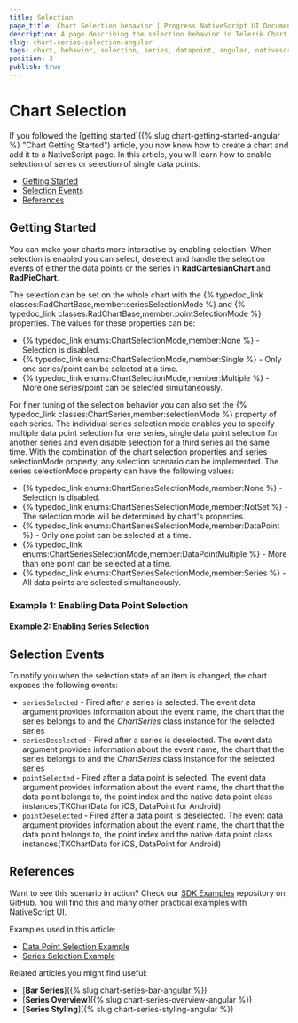 ```yaml
---
title: Selection
page_title: Chart Selection behavior | Progress NativeScript UI Documentation
description: A page describing the selection behavior in Telerik Chart for NativeScript
slug: chart-series-selection-angular
tags: chart, behavior, selection, series, datapoint, angular, nativescript, professional, ui
position: 3
publish: true
---
```


# Chart Selection

If you followed the [getting started]({% slug chart-getting-started-angular %} "Chart Getting Started") article, you now know how to create a chart and add it to a NativeScript page. In this article, you will learn how to enable selection of series or selection of single data points.

* [Getting Started](#getting-started)
* [Selection Events](#selection-events)
* [References](#references)

## Getting Started

You can make your charts more interactive by enabling selection.  When selection is enabled you can select, deselect and handle the selection events of either the data points or the series in **RadCartesianChart** and **RadPieChart**.

The selection can be set on the whole chart with the {% typedoc_link classes:RadChartBase,member:seriesSelectionMode %} and {% typedoc_link classes:RadChartBase,member:pointSelectionMode %} properties. The values for these properties can be:

* {% typedoc_link enums:ChartSelectionMode,member:None %} - Selection is disabled.
* {% typedoc_link enums:ChartSelectionMode,member:Single %} - Only one series/point can be selected at a time.
* {% typedoc_link enums:ChartSelectionMode,member:Multiple %} - More one series/point can be selected simultaneously.

For finer tuning of the selection behavior you can also set the {% typedoc_link classes:ChartSeries,member:selectionMode %} property of each series. The individual series selection mode enables you to specify multiple data point selection for one series, single data point selection for another series and even disable selection for a third series all the same time. With the combination of the chart selection properties and series selectionMode property, any selection scenario can be implemented. The series selectionMode property can have the following values:

* {% typedoc_link enums:ChartSeriesSelectionMode,member:None %} - Selection is disabled.
* {% typedoc_link enums:ChartSeriesSelectionMode,member:NotSet %} - The selection mode will be determined by chart's properties.
* {% typedoc_link enums:ChartSeriesSelectionMode,member:DataPoint %} -  Only one point can be selected at a time.
* {% typedoc_link enums:ChartSeriesSelectionMode,member:DataPointMultiple %} - More than one point can be selected at a time.
* {% typedoc_link enums:ChartSeriesSelectionMode,member:Series %} - All data points are selected simultaneously.

### Example 1: Enabling Data Point Selection

<snippet id='angular-datapoint-selection'/>

#### Example 2: Enabling Series Selection

<snippet id='chart-angular-series-selection'/>

## Selection Events

To notify you when the selection state of an item is changed, the chart exposes the following events:

* `seriesSelected` - Fired after a series is selected. The event data argument provides information about the event name, the chart that the series belongs to and the *ChartSeries* class instance for the selected series
* `seriesDeselected` - Fired after a series is deselected. The event data argument provides information about the event name, the chart that the series belongs to and the *ChartSeries* class instance for the selected series
* `pointSelected` - Fired after a data point is selected. The event data argument provides information about the event name, the chart that the data point belongs to, the point index and the native data point class instances(TKChartData for iOS, DataPoint for Android)
* `pointDeselected` - Fired after a data point is deselected. The event data argument provides information about the event name, the chart that the data point belongs to, the point index and the native data point class instances(TKChartData for iOS, DataPoint for Android)

## References

Want to see this scenario in action?
Check our [SDK Examples](https://github.com/NativeScript/nativescript-ui-samples-angular) repository on GitHub. You will find this and many other practical examples with NativeScript UI.

Examples used in this article:

* [Data Point Selection Example](https://github.com/NativeScript/nativescript-ui-samples-angular/tree/master/chart/app/examples/behaviors)
* [Series Selection Example](https://github.com/NativeScript/nativescript-ui-samples-angular/tree/master/chart/app/examples/behaviors)

Related articles you might find useful:

* [**Bar Series**]({% slug chart-series-bar-angular %})
* [**Series Overview**]({% slug chart-series-overview-angular %})
* [**Series Styling**]({% slug chart-series-styling-angular %})
